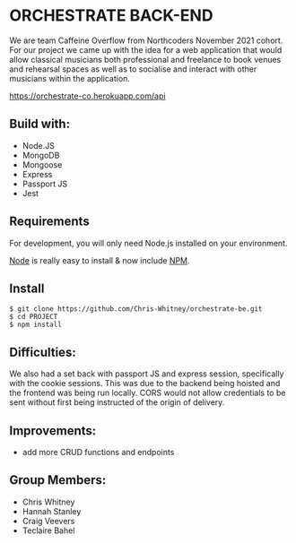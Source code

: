 # ORCHESTRATE BACK-END

We are team Caffeine Overflow from Northcoders November 2021 cohort. For our project we came up with the idea for a web application that would allow classical musicians both professional and freelance to book venues and rehearsal spaces as well as to socialise and interact with other musicians within the application. 

https://orchestrate-co.herokuapp.com/api
 
 ## Build with: 
 
 * Node.JS 
 * MongoDB
 * Mongoose
 * Express
 * Passport JS
 * Jest

## Requirements

For development, you will only need Node.js installed on your environment.

[Node](http://nodejs.org/) is really easy to install & now include [NPM](https://npmjs.org/).

## Install

    $ git clone https://github.com/Chris-Whitney/orchestrate-be.git
    $ cd PROJECT
    $ npm install
    
## Difficulties:

We also had a set back with passport JS and express session, specifically with the cookie sessions. This was due to the backend being hoisted and the frontend was being run locally. CORS would not allow credentials to be sent without first being instructed of the origin of delivery. 

 ## Improvements:
 * add more CRUD functions and endpoints

## Group Members:
- Chris Whitney
- Hannah Stanley
- Craig Veevers
- Teclaire Bahel
